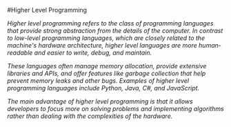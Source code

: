 #Higher Level Programming

*Higher level programming refers to the class of programming languages that provide strong abstraction from the details of the computer. In contrast to low-level programming languages, which are closely related to the machine's hardware architecture, higher level languages are more human-readable and easier to write, debug, and maintain.*

*These languages often manage memory allocation, provide extensive libraries and APIs, and offer features like garbage collection that help prevent memory leaks and other bugs. Examples of higher level programming languages include Python, Java, C#, and JavaScript.*

*The main advantage of higher level programming is that it allows developers to focus more on solving problems and implementing algorithms rather than dealing with the complexities of the hardware.*
